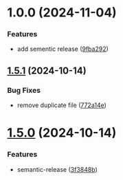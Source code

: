 # 1.0.0 (2024-11-04)


### Features

* add sementic release ([9fba292](https://github.com/neiroc/automatic-versioning-changelog/commit/9fba2921502094545a4b6fe3fd2255f9a2007e49))

## [1.5.1](https://github.com/emarchel/automatic-versioning-changelog/compare/v1.5.0...v1.5.1) (2024-10-14)


### Bug Fixes

* remove duplicate file ([772a14e](https://github.com/emarchel/automatic-versioning-changelog/commit/772a14ec16ee2f3fb8de499c437d3b106098f83d))

# [1.5.0](https://github.com/emarchel/automatic-versioning-changelog/compare/v1.4.0...v1.5.0) (2024-10-14)


### Features

* semantic-release ([3f3848b](https://github.com/emarchel/automatic-versioning-changelog/commit/3f3848b0be50ace106eb0689d79b4e6f59baa8ce))

